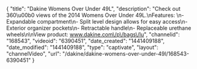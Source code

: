 {
    "title": "Dakine Womens Over Under 49L",
    "description": "Check out 360\u00b0 views of the 2014 Womens Over Under 49L.\nFeatures: \n- Expandable compartment\n- Split level design allows for easy access\n- Exterior organizer pockets\n- Retractable handle\n- Replaceable urethane wheels\n\nView product: www.dakine.com\/p\/bags\/lu",
    "channelid": "168543",
    "videoid": "6390451",
    "date_created": "1441409188",
    "date_modified": "1441409188",
    "type": "captivate",
    "layout": "channelVideo",
    "url": "\/dakine\/dakine-womens-over-under-49l\/168543-6390451"
}